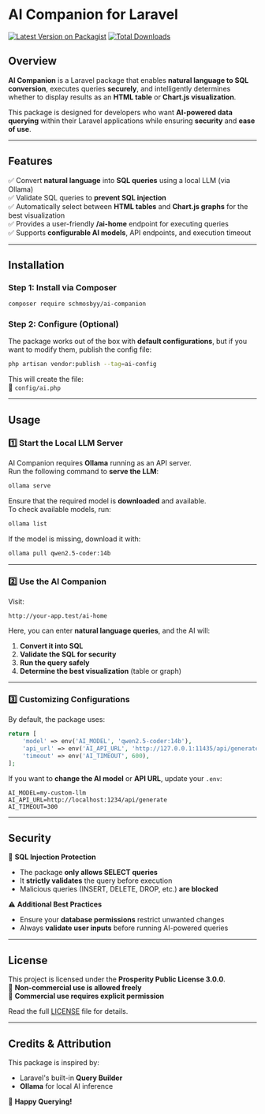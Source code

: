 # AI Companion for Laravel

[![Latest Version on Packagist](https://img.shields.io/packagist/v/schmosbyy/ai-companion.svg?style=flat-square)](https://packagist.org/packages/schmosbyy/ai-companion) [![Total Downloads](https://img.shields.io/packagist/dt/schmosbyy/ai-companion.svg?style=flat-square)](https://packagist.org/packages/schmosbyy/ai-companion)

## Overview

**AI Companion** is a Laravel package that enables **natural language to SQL conversion**, executes queries **securely**, and intelligently determines whether to display results as an **HTML table** or **Chart.js visualization**.

This package is designed for developers who want **AI-powered data querying** within their Laravel applications while ensuring **security** and **ease of use**.

---

## Features

✅ Convert **natural language** into **SQL queries** using a local LLM (via Ollama)  
✅ Validate SQL queries to **prevent SQL injection**  
✅ Automatically select between **HTML tables** and **Chart.js graphs** for the best visualization  
✅ Provides a user-friendly **/ai-home** endpoint for executing queries  
✅ Supports **configurable AI models**, API endpoints, and execution timeout

---

## Installation

### Step 1: Install via Composer

```bash
composer require schmosbyy/ai-companion
```

### Step 2: Configure (Optional)

The package works out of the box with **default configurations**, but if you want to modify them, publish the config file:

```bash
php artisan vendor:publish --tag=ai-config
```

This will create the file:  
📄 `config/ai.php`

---

## Usage

### 1️⃣ Start the Local LLM Server

AI Companion requires **Ollama** running as an API server.  
Run the following command to **serve the LLM**:

```bash
ollama serve
```

Ensure that the required model is **downloaded** and available.  
To check available models, run:

```bash
ollama list
```

If the model is missing, download it with:

```bash
ollama pull qwen2.5-coder:14b
```

---

### 2️⃣ Use the AI Companion

Visit:
```
http://your-app.test/ai-home
```

Here, you can enter **natural language queries**, and the AI will:
1. **Convert it into SQL**
2. **Validate the SQL for security**
3. **Run the query safely**
4. **Determine the best visualization** (table or graph)

---

### 3️⃣ Customizing Configurations

By default, the package uses:

```php
return [
    'model' => env('AI_MODEL', 'qwen2.5-coder:14b'),
    'api_url' => env('AI_API_URL', 'http://127.0.0.1:11435/api/generate'),
    'timeout' => env('AI_TIMEOUT', 600),
];
```

If you want to **change the AI model** or **API URL**, update your `.env`:

```env
AI_MODEL=my-custom-llm
AI_API_URL=http://localhost:1234/api/generate
AI_TIMEOUT=300
```

---

## Security

🚨 **SQL Injection Protection**
- The package **only allows SELECT queries**
- It **strictly validates** the query before execution
- Malicious queries (INSERT, DELETE, DROP, etc.) **are blocked**

⚠️ **Additional Best Practices**
- Ensure your **database permissions** restrict unwanted changes
- Always **validate user inputs** before running AI-powered queries

---

## License

This project is licensed under the **Prosperity Public License 3.0.0**.  
🔹 **Non-commercial use is allowed freely**  
🔹 **Commercial use requires explicit permission**

Read the full [LICENSE](LICENSE) file for details.

---

## Credits & Attribution

This package is inspired by:
- Laravel's built-in **Query Builder**
- **Ollama** for local AI inference

🚀 **Happy Querying!**